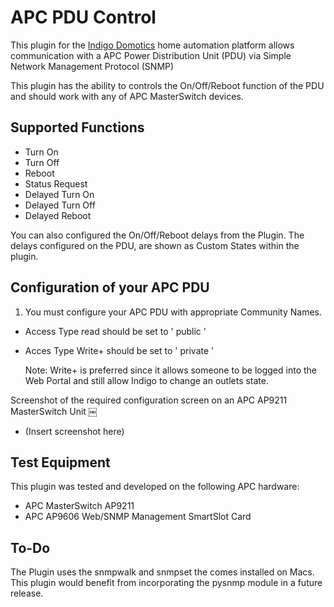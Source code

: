 # APC PDU Control

This plugin for the [Indigo Domotics](http://www.indigodomo.com/) home automation platform allows communication with a APC Power Distribution Unit (PDU) via Simple Network Management Protocol (SNMP)

This plugin has the ability to controls the On/Off/Reboot function of the PDU and should work with any of APC MasterSwitch devices.

## Supported Functions

* Turn On
* Turn Off
* Reboot
* Status Request
* Delayed Turn On
* Delayed Turn Off
* Delayed Reboot

You can also configured the On/Off/Reboot delays from the Plugin. The delays configured on the PDU, are shown as Custom States within the plugin.

## Configuration of your APC PDU

1) You must configure your APC PDU with appropriate Community Names. 

* Access Type read should be set to '  public  '
* Acces Type Write+ should be set to '  private  '

    Note: Write+ is preferred since it allows someone to be logged into the Web Portal and still allow Indigo to change an outlets state.

Screenshot of the required configuration screen on an APC AP9211 MasterSwitch Unit
￼
* (Insert screenshot here)

## Test Equipment

This plugin was tested and developed on the following APC hardware:

* APC MasterSwitch AP9211 
* APC AP9606 Web/SNMP Management SmartSlot Card


## To-Do

The Plugin uses the snmpwalk and snmpset the comes installed on Macs. This plugin would benefit from incorporating the pysnmp module in a future release.